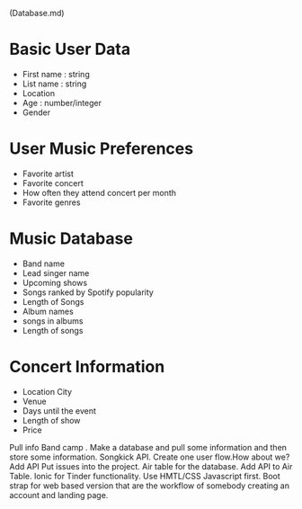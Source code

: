 (Database.md)

# Basic User Data

- First name : string
- List name : string
- Location
- Age : number/integer
- Gender

# User Music Preferences

- Favorite artist
- Favorite concert
- How often they attend concert per month
- Favorite genres

# Music Database

- Band name
- Lead singer name
- Upcoming shows
- Songs ranked by Spotify popularity
- Length of Songs
- Album names
- songs in albums
- Length of songs

# Concert Information

- Location City
- Venue
- Days until the event
- Length of show
- Price

Pull info Band camp . Make a database and pull some information and then store some information. Songkick API. Create one user flow.How about we? Add API Put issues into the project. Air table for the database. Add API to Air Table. Ionic for Tinder functionality. Use HMTL/CSS Javascript first. Boot strap for web based version that are the workflow of somebody creating an account and landing page.
